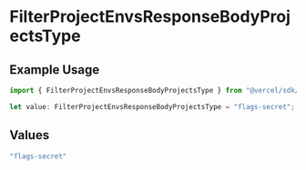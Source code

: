 # FilterProjectEnvsResponseBodyProjectsType

## Example Usage

```typescript
import { FilterProjectEnvsResponseBodyProjectsType } from "@vercel/sdk/models/operations/filterprojectenvs.js";

let value: FilterProjectEnvsResponseBodyProjectsType = "flags-secret";
```

## Values

```typescript
"flags-secret"
```